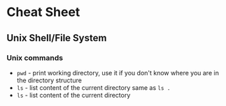<h1>Cheat Sheet</h1>

<h2>Unix Shell/File System</h2>
<h3>Unix commands</h3>
<ul>
    <li><code>pwd</code> - print working directory, use it if you don't know where you are in the directory structure</li>
    <li><code>ls</code> - list content of the current directory same as <code>ls .</code></li> 
    <li><code>ls</code> - list content of the current directory</li>
</ul>
